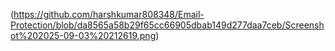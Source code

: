 (https://github.com/harshkumar808348/Email-Protection/blob/da8565a58b29f65cc66905dbab149d277daa7ceb/Screenshot%202025-09-03%20212619.png)
